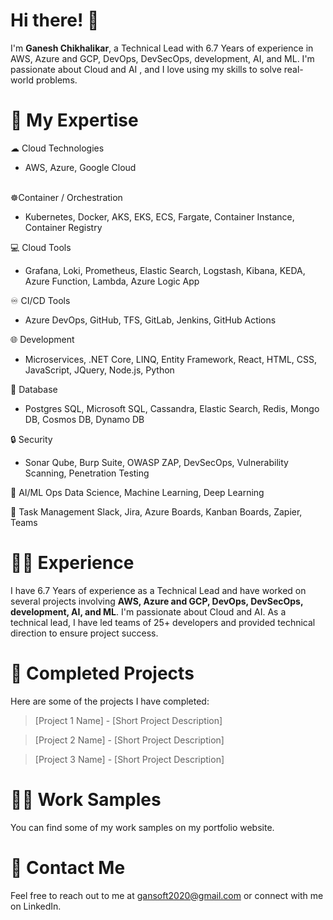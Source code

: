 # Hi there! 👋

 I'm **Ganesh Chikhalikar**, a Technical Lead with 6.7 Years of experience in AWS, Azure and GCP, DevOps, DevSecOps, development, AI, and ML. I'm passionate about Cloud and AI , and I love using my skills to solve real-world problems.

# 🚀 My Expertise


☁ Cloud Technologies 
- AWS, Azure, Google Cloud 
<br /><br />

☸Container / Orchestration 
- Kubernetes, Docker, AKS, EKS, ECS, Fargate, Container Instance, Container Registry 


💻 Cloud Tools 
- Grafana, Loki, Prometheus, Elastic Search, Logstash, Kibana, KEDA, Azure Function, Lambda, Azure Logic App 


 ♾ CI/CD Tools 
- Azure DevOps, GitHub, TFS, GitLab, Jenkins, GitHub Actions 

🌐 Development 
 - Microservices, .NET Core, LINQ, Entity Framework, React, HTML, CSS, JavaScript, JQuery, Node.js, Python 


🧊 Database 
- Postgres SQL, Microsoft SQL, Cassandra, Elastic Search, Redis, Mongo DB, Cosmos DB, Dynamo DB


🔒 Security 
- Sonar Qube, Burp Suite, OWASP ZAP, DevSecOps, Vulnerability Scanning, Penetration Testing

🤖 AI/ML Ops
 Data Science, Machine Learning, Deep Learning

📅 Task Management
Slack, Jira, Azure Boards, Kanban Boards, Zapier, Teams


# 👨‍💻 Experience
I have 6.7 Years of experience as a Technical Lead and have worked on several projects involving **AWS, Azure and GCP, DevOps, DevSecOps, development, AI, and ML**. I'm passionate about Cloud and AI. As a technical lead, I have led teams of  25+ developers and provided technical direction to ensure project success.


# 🔨 Completed Projects
Here are some of the projects I have completed:

> [Project 1 Name] - [Short Project Description]

> [Project 2 Name] - [Short Project Description]

> [Project 3 Name] - [Short Project Description]

# 👨‍💼 Work Samples
You can find some of my work samples on my portfolio website.


# 📧 Contact Me
Feel free to reach out to me at gansoft2020@gmail.com or connect with me on LinkedIn.


